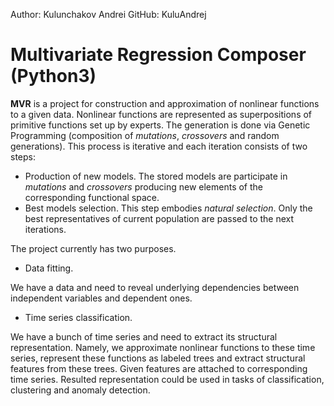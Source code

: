 Author: Kulunchakov Andrei
GitHub: KuluAndrej

# Multivariate Regression Composer (Python3)

**MVR** is a project for construction and approximation of nonlinear functions to a given data. Nonlinear functions are represented as 
superpositions of primitive functions set up by experts. The generation is done via Genetic Programming (composition of *mutations*, 
*crossovers* and random generations). This process is iterative and each iteration consists of two steps:

- Production of new models. The stored models are participate in *mutations* and *crossovers* producing new elements of the 
corresponding functional space.
- Best models selection. This step embodies *natural selection*. Only the best representatives of current population are passed to 
the next iterations.

The project currently has two purposes.

- Data fitting.

We have a data and need to reveal underlying dependencies between independent variables and dependent ones.

- Time series classification.

We have a bunch of time series and need to extract its structural representation. Namely, we approximate nonlinear functions 
to these time series, represent these functions as labeled trees and extract structural features from these trees. Given features
are attached to corresponding time series.
Resulted representation could be used in tasks of classification, clustering and anomaly detection.

